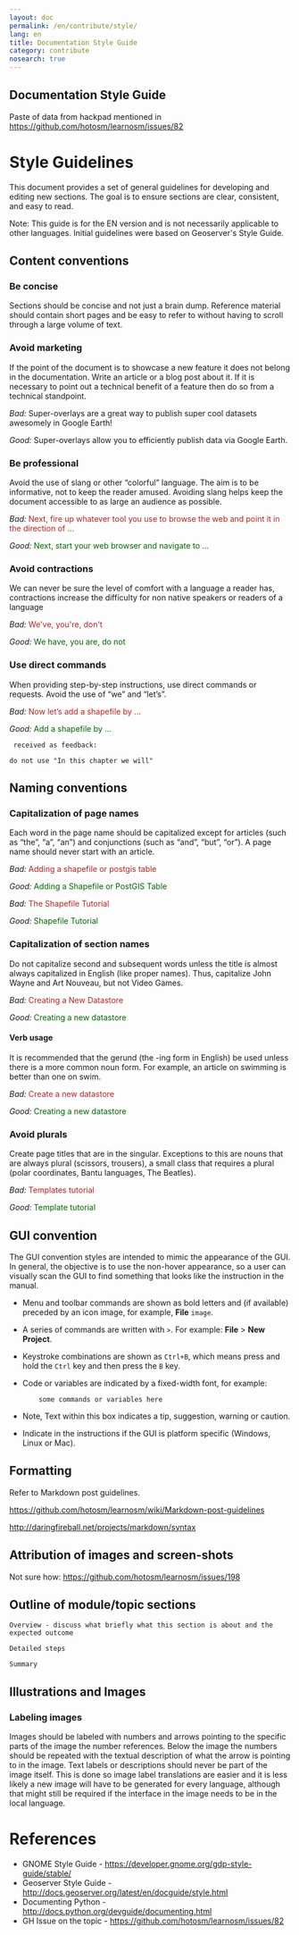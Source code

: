 ```yaml
---
layout: doc
permalink: /en/contribute/style/
lang: en
title: Documentation Style Guide
category: contribute
nosearch: true
---
```


## Documentation Style Guide

Paste of data from hackpad mentioned in <https://github.com/hotosm/learnosm/issues/82>

Style Guidelines
=========================

This document provides a set of general guidelines for developing and editing new 
sections. The goal is to ensure sections are clear, consistent, and easy to read.

Note:  This guide is for the EN version and is not necessarily applicable to 
other languages.  Initial guidelines were based on Geoserver's Style Guide.

Content conventions
--------------------

### Be concise

Sections should be concise and not just a brain dump. Reference material 
should contain short pages and be easy to refer to without having to scroll 
through a large volume of text. 

### Avoid marketing

If the point of the document is to showcase a new feature it does not belong 
in the documentation. Write an article or a blog post about it. If it is necessary 
to point out a technical benefit of a feature then do so from a technical standpoint.

*Bad:* Super-overlays are a great way to publish super cool datasets awesomely in Google Earth!

*Good:* Super-overlays allow you to efficiently publish data via Google Earth.

### Be professional

Avoid the use of slang or other “colorful” language. The aim  is to be informative, 
not to keep the reader amused. Avoiding slang helps keep the document accessible to as large an audience as possible.

*Bad:* <font color="firebrick">Next, fire up whatever tool you use to browse the web and point it in the direction of ...</font>

*Good:* <font color="darkgreen">Next, start your web browser and navigate to ...</font>
    
### Avoid contractions

We can never be sure the level of comfort with a language a reader has, contractions increase the difficulty for non native speakers or readers of a language

*Bad:* <font color="firebrick">We've, you're, don't</font>

*Good:* <font color="darkgreen">We have, you are, do not</font>



### Use direct commands

When providing step-by-step instructions, use direct commands or requests. Avoid 
the use of “we” and “let’s”.

*Bad:* <font color="firebrick">Now let’s add a shapefile by ...</font>

*Good:* <font color="darkgreen">Add a shapefile by ...</font>

     received as feedback:

    do not use "In this chapter we will"


Naming conventions
-------------------------------

### Capitalization of page names

Each word in the page name should be capitalized except for articles (such as “the”, “a”, “an”) and conjunctions (such as “and”, “but”, “or”). A page name should never start with an article.

*Bad:* <font color="firebrick">Adding a shapefile or postgis table</font>

*Good:* <font color="darkgreen">Adding a Shapefile or PostGIS Table</font>

*Bad:* <font color="firebrick">The Shapefile Tutorial</font>

*Good:* <font color="darkgreen">Shapefile Tutorial</font>

### Capitalization of section names

Do not capitalize second and subsequent words unless the title is almost always 
capitalized in English (like proper names). Thus, capitalize John Wayne and Art 
Nouveau, but not Video Games.

*Bad:* <font color="firebrick">Creating a New Datastore</font>

*Good:* <font color="darkgreen">Creating a new datastore</font>

#### Verb usage

It is recommended that the gerund (the -ing form in English) be used unless there 
is a more common noun form. For example, an article on swimming is better than one 
on swim.

*Bad:* <font color="firebrick">Create a new datastore</font>

*Good:* <font color="darkgreen">Creating a new datastore</font>

### Avoid plurals

Create page titles that are in the singular. Exceptions to this are nouns that are 
always plural (scissors, trousers), a small class that requires a plural (polar 
coordinates, Bantu languages, The Beatles).

*Bad:* <font color="firebrick">Templates tutorial</font>

*Good:* <font color="darkgreen">Template tutorial</font>

GUI convention
-----------------------------------
The GUI convention styles are intended to mimic the appearance of the GUI. In 
general, the objective is to use the non-hover appearance, so a user can 
visually scan the GUI to find something that looks like the instruction in 
the manual.

* Menu and toolbar commands are shown as bold letters and (if available) 
  preceded by an icon image, for example, **File** `image`.

* A series of commands are written with `>`. 
  For example: **File** > **New Project**.

* Keystroke combinations are shown as `Ctrl+B`, which means press and hold 
  the `Ctrl` key and then press the `B` key.

* Code or variables are indicated by a fixed-width font, for example:

          some commands or variables here


* Note, Text within this box indicates a tip, suggestion, warning or caution.

* Indicate in the instructions if the GUI is platform specific (Windows, Linux or Mac).

Formatting
------------------

Refer to Markdown post guidelines. 

https://github.com/hotosm/learnosm/wiki/Markdown-post-guidelines

http://daringfireball.net/projects/markdown/syntax


Attribution of images and screen-shots
--------------------------------------------------------------
Not sure how: <https://github.com/hotosm/learnosm/issues/198>

Outline of module/topic sections
-------------------------------------------------------------

    Overview - discuss what briefly what this section is about and the expected outcome

    Detailed steps

    Summary


Illustrations and Images
----------------------------------

### Labeling images

Images should be labeled with numbers and arrows pointing to the specific parts of the image the number references. Below the image the numbers should be repeated with the textual description of what the arrow is pointing to in the image. Text labels or descriptions should never be part of the image itself. This is done so image label translations are easier and it is less likely a new image will have to be generated for every language, although that might still be required if the interface in the image needs to be in the local language.

References
==============
 * GNOME Style Guide - <https://developer.gnome.org/gdp-style-guide/stable/>
 * Geoserver Style Guide - <http://docs.geoserver.org/latest/en/docguide/style.html>
 * Documenting Python - <http://docs.python.org/devguide/documenting.html>
 * GH Issue on the topic - <https://github.com/hotosm/learnosm/issues/82>
